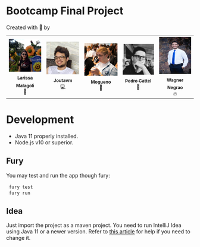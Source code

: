 #  Bootcamp Final Project
Created with 💛 by

<!-- ALL-CREATORS-LIST:START - Do not remove or modify this section -->
<!-- prettier-ignore-start -->
<!-- markdownlint-disable -->
<table>
  <tr>
    <td align="center">
        <a href="https://github.com/LarissaGMalagoli">
        <img src="docs/guide/resources/larissa-malagoli.jpg" width="100px;" alt=""/><br />
        <sub>
            <b>Larissa Malagoli</b>
        </sub>
        </a><br />
        💫</a>
    </td>
    <td align="center">
        <a href="https://github.com/joutavm">
        <img src="docs/guide/resources/joao-magalhaes.jpg" width="100px;" alt=""/><br />
        <sub>
            <b>Joutavm</b>
        </sub>
        </a><br />
        💻</a>
    </td>
    <td align="center">
        <a href="https://github.com/mogmeli">
        <img src="docs/guide/resources/murilo-preccaro.jpg" width="100px;" alt=""/><br />
        <sub>
            <b>Mogueno</b>
        </sub>
        </a><br />
        🧙‍</a>
    </td>
    <td align="center">
        <a href="https://github.com/pedro-cattel">
        <img src="docs/guide/resources/pedro-cattel.jpeg" width="100px;" alt=""/><br />
        <sub>
            <b>Pedro Cattel</b>
        </sub>
        </a><br />
        🍻</a>
    </td>
    <td align="center">
        <a href="https://github.com/wagnernegrao">
        <img src="docs/guide/resources/wagner-negrao.jpg" width="100px;" height="100px;" alt=""/><br />
        <sub>
            <b>Wagner Negrao</b>
        </sub>
        </a><br />
        🔥</a>
    </td>
  </tr>

</table>

<!-- markdownlint-restore -->
<!-- prettier-ignore-end -->

<!-- ALL-CREATORS-LIST:END -->
# Development

* Java 11 properly installed.
* Node.js v10 or superior.

## Fury

You may test and run the app though fury:

```
 fury test
 fury run
```

## Idea

Just import the project as a maven project. You need to run IntelliJ Idea using Java 11 or a newer version. Refer
to [this article](https://intellij-support.jetbrains.com/hc/en-us/articles/206544879-Selecting-the-JDK-version-the-IDE-will-run-under) for help if you need to change it.